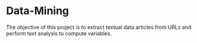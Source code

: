# Data-Mining
The objective of this project is to extract textual data articles from URLs and perform text analysis to compute variables.
